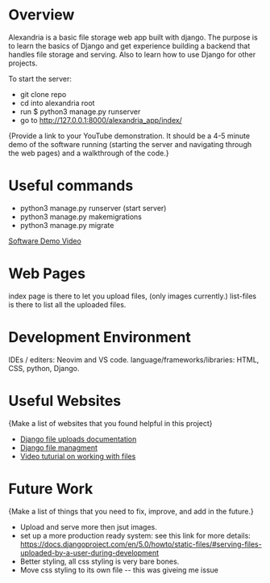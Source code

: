 # Overview

Alexandria is a basic file storage web app built with django. The purpose is to learn the basics of Django and get experience building 
a backend that handles file storage and serving. Also to learn how to use Django for other projects.

To start the server:
- git clone repo
- cd into alexandria root
- run $ python3 manage.py runserver
- go to http://127.0.0.1:8000/alexandria_app/index/

{Provide a link to your YouTube demonstration.  It should be a 4-5 minute demo of the software running (starting
    the server and navigating through the web pages) and a walkthrough of the code.}

# Useful commands
- python3 manage.py runserver (start server)
- python3 manage.py makemigrations
- python3 manage.py migrate

[Software Demo Video](https://youtu.be/xxIkgNQq5So)

# Web Pages

index page is there to let you upload files, (only images currently.)
list-files is there to list all the uploaded files.

# Development Environment

IDEs / editers: Neovim and VS code.
language/frameworks/libraries: HTML, CSS, python, Django.

# Useful Websites

{Make a list of websites that you found helpful in this project}
* [Django file uploads documentation](https://docs.djangoproject.com/en/5.0/topics/http/file-uploads/)
* [Django file managment](https://docs.djangoproject.com/en/5.0/topics/files/)
* [Video tuturial on working with files](https://www.youtube.com/watch?v=lKyH_ZGtvwM)

# Future Work

{Make a list of things that you need to fix, improve, and add in the future.}
* Upload and serve more then jsut images.
* set up a more production ready system: see this link for more details:
        https://docs.djangoproject.com/en/5.0/howto/static-files/#serving-files-uploaded-by-a-user-during-development
* Better styling, all css styling is very bare bones.
* Move css styling to its own file -- this was giveing me issue


